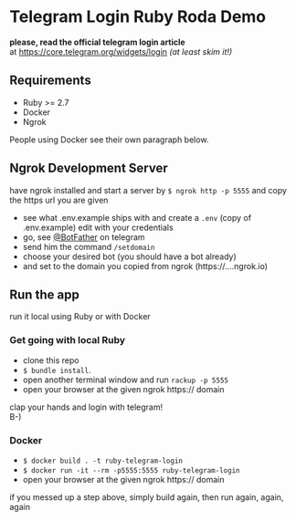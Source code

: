 # Telegram Login Ruby Roda Demo

**please, read the official telegram login article**  
at https://core.telegram.org/widgets/login _(at least skim it!)_

## Requirements

* Ruby >= 2.7
* Docker
* Ngrok

People using Docker see their own paragraph below.

## Ngrok Development Server

have ngrok installed and start a server by `$ ngrok http -p 5555` and copy the https url you are given

* see what .env.example ships with and create a `.env` (copy of .env.example) edit with your credentials
* go, see [@BotFather](https://telegram.me/botfather) on telegram
* send him the command `/setdomain`
* choose your desired bot (you should have a bot already)
* and set to the domain you copied from ngrok (https://....ngrok.io)

## Run the app

run it local using Ruby or with Docker

### Get going with local Ruby

* clone this repo
* `$ bundle install`.  
* open another terminal window and run `rackup -p 5555`
* open your browser at the given ngrok https:// domain

clap your hands and login with telegram!  
B-)

### Docker

* `$ docker build . -t ruby-telegram-login`
* `$ docker run -it --rm -p5555:5555 ruby-telegram-login`
* open your browser at the given ngrok https:// domain

if you messed up a step above, simply build again, then run again, again, again
